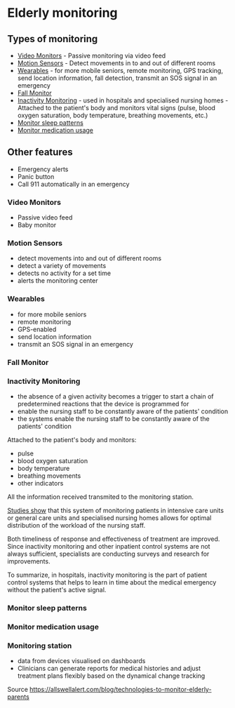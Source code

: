 # Elderly monitoring

## Types of monitoring

- [Video Monitors](#video-monitors) - Passive monitoring via video feed
- [Motion Sensors](#motion-sensors) - Detect movements in to and out of different rooms 
- [Wearables](#wearables) - for more mobile seniors, remote monitoring, GPS tracking, send location information, fall detection, transmit an SOS signal in an emergency
- [Fall Monitor](#fall-monitor)
- [Inactivity Monitoring](#inactivity-monitoring) - used in hospitals and specialised nursing homes - Attached to the patient's body and monitors vital signs (pulse, blood oxygen saturation, body temperature, breathing movements, etc.)
- [Monitor sleep patterns](#monitor-sleep-patterns)
- [Monitor medication usage](#monitor-medication-usage)

## Other features

- Emergency alerts
- Panic button
- Call 911 automatically in an emergency

### Video Monitors

- Passive video feed
- Baby monitor

### Motion Sensors

- detect movements into and out of different rooms
- detect a variety of movements
- detects no activity for a set time
- alerts the monitoring center

### Wearables

- for more mobile seniors
- remote monitoring
- GPS-enabled
- send location information
- transmit an SOS signal in an emergency

### Fall Monitor

### Inactivity Monitoring

- the absence of a given activity becomes a trigger to start a chain of predetermined reactions that the device is programmed for
- enable the nursing staff to be constantly aware of the patients' condition
- the systems enable the nursing staff to be constantly aware of the patients' condition

Attached to the patient's body and monitors:

- pulse
- blood oxygen saturation
- body temperature
- breathing movements
- other indicators

All the information received transmited to the monitoring station.

[Studies show](https://academic.oup.com/intqhc/article/28/4/515/2594957) that this system of monitoring patients in intensive care units or general care units and specialised nursing homes allows for optimal distribution of the workload of the nursing staff. 

Both timeliness of response and effectiveness of treatment are improved. Since inactivity monitoring and other inpatient control systems are not always sufficient, specialists are conducting surveys and research for improvements.

To summarize, in hospitals, inactivity monitoring is the part of patient control systems that helps to learn in time about the medical emergency without the patient's active signal.

### Monitor sleep patterns

### Monitor medication usage

### Monitoring station

- data from devices visualised on dashboards
- Clinicians can generate reports for medical histories and adjust treatment plans flexibly based on the dynamical change tracking

Source https://allswellalert.com/blog/technologies-to-monitor-elderly-parents
